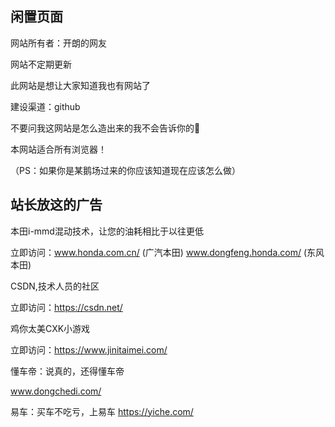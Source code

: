 ## 闲置页面

网站所有者：开朗的网友

网站不定期更新

此网站是想让大家知道我也有网站了

建设渠道：github

不要问我这网站是怎么造出来的我不会告诉你的🙂

本网站适合所有浏览器！

（PS：如果你是某鹅场过来的你应该知道现在应该怎么做）

## 站长放这的广告

本田i-mmd混动技术，让您的油耗相比于以往更低

立即访问：www.honda.com.cn/ (广汽本田) www.dongfeng.honda.com/ (东风本田)



CSDN,技术人员的社区

立即访问：https://csdn.net/



鸡你太美CXK小游戏

立即访问：https://www.jinitaimei.com/

懂车帝：说真的，还得懂车帝

www.dongchedi.com/

易车：买车不吃亏，上易车
https://yiche.com/
